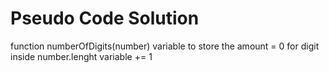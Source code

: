 # Pseudo Code Solution

function numberOfDigits(number)
    variable to store the amount = 0
    for digit inside number.lenght
        variable += 1
